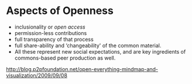 Aspects of Openness
===================

-   inclusionality or *open access*
-   permission-less contributions
-   full transparency of that process
-   full share-ability and ‘changeability' of the common material.
-   All these represent new social expectations, and are key ingredients
    of commons-based peer production as well.

<http://blog.p2pfoundation.net/open-everything-mindmap-and-visualization/2009/09/08>
